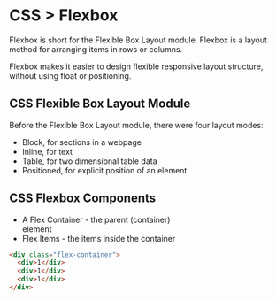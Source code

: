 # CSS > Flexbox


Flexbox is short for the Flexible Box Layout module.
Flexbox is a layout method for arranging items in rows or columns.

Flexbox makes it easier to design flexible responsive layout structure, without using float or positioning.


## CSS Flexible Box Layout Module

Before the Flexible Box Layout module, there were four layout modes:

- Block, for sections in a webpage
- Inline, for text
- Table, for two dimensional table data
- Positioned, for explicit position of an element


## CSS Flexbox Components

- A Flex Container - the parent (container) <div> element
- Flex Items - the items inside the container



```html
<div class="flex-container">
  <div>1</div>
  <div>1</div>
  <div>1</div>
</div>
```

